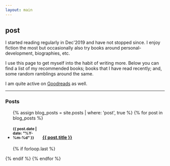 ```yaml
---
layout: main
---
```


## post

I started reading regularly in Dec'2019 and have not stopped since. I enjoy fiction the most
but occasionally also try books around personal-development, biographies, etc.

I use this page to get myself into the habit of writing more. Below you can find
a list of my recommended books; books that I have read recently; and, some
random ramblings around the same.

I am quite active on [Goodreads](https://www.goodreads.com/user/show/33989424-ankit-sultana)
as well.

---

###  Posts

<ul class="related-posts">

{% assign blog_posts = site.posts | where: 'post', true %}
{% for post in blog_posts %}
    <li class="main-page-list">
        <h4>
            <div style="display: inline-block; width: 90px">
                <small>{{ post.date | date: "%Y-%m-%d" }}</small>
            </div>
        <a href="{{ site.baseurl }}{{ post.url }}">
            <span>{{ post.title }}</span>
        </a>
        </h4>
    </li>
    {% if forloop.last %}</ul>{% endif %}
{% endfor %}

